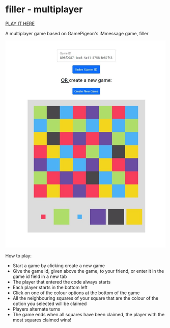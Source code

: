 # filler - multiplayer

[PLAY IT HERE](https://filler.artomweb.com)

A multiplayer game based on GamePigeon's iMmessage game, filler

![image](image1.jpg)

How to play:

- Start a game by clicking create a new game
- Give the game id, given above the game, to your friend, or enter it in the game id field in a new tab
- The player that entered the code always starts
- Each player starts in the bottom left
- Click on one of the colour options at the bottom of the game
- All the neighbouring squares of your square that are the colour of the option you selected will be claimed
- Players alternate turns
- The game ends when all squares have been claimed, the player with the most squares claimed wins!
